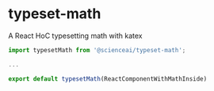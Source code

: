 # typeset-math

A React HoC typesetting math with katex

```js
import typesetMath from '@scienceai/typeset-math';

...

export default typesetMath(ReactComponentWithMathInside)
```
